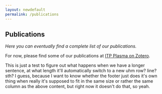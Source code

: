 ```yaml
---
layout: newdefault
permalink: /publications
---
```


## Publications

_Here you can eventually find a complete list of our publications._

For now, please find some of our publications at [ITP Plasma on Zotero](https://www.zotero.org/itpplasma).


This is just a test to figure out what happens when we have a longer sentence, at what length it'll automatically switch to a new uhm row? line? sth? I guess, because I want to know whether the footer just does it's own thing when really it's supposed to fit in the same size or rather the same column as the above content, but right now it doesn't do that, so yeah.
